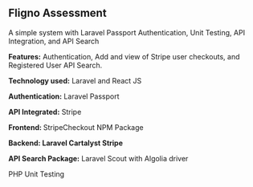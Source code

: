 ## Fligno Assessment

<p> 
A simple system with Laravel Passport Authentication, Unit Testing, API Integration, and API Search
</p> 
<p>
    <b>Features:</b> Authentication, Add and view of Stripe user checkouts, and Registered User API Search.
</p>
<p>
    <b>Technology used:</b> Laravel and React JS
</p>
<p>
    <b>Authentication:</b> Laravel Passport
</p>
<p>
    <b>API Integrated:</b> Stripe
</p>
<p>
    <b> Frontend: </b> StripeCheckout NPM Package
</p>
<p>
     <b>Backend: Laravel Cartalyst Stripe </b>
</p>
    <b> API Search Package:</b>  Laravel Scout with Algolia driver
</p>
<p>
    PHP Unit Testing
</p>
